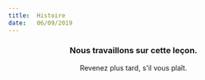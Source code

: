```yaml
---
title:  Histoire
date:   06/09/2019
---
```


### <center>Nous travaillons sur cette leçon.</center>
<center>Revenez plus tard, s'il vous plaît.</center>